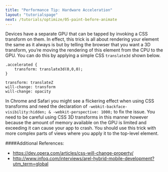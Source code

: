 ```yaml
---
title: "Performance Tip: Hardware Acceleration"
layout: "tutorialspage"
next: /tutorials/optimize/05-paint-before-animate
---
```


Devices have a separate GPU that can be tapped by invoking a CSS transform on them. 
In effect, this trick is all about rendering your element the same as it always is but by telling the browser that you want a 3D transform, you’re moving the rendering of this element from the CPU to the GPU. You can do this by applying a simple CSS `translate3d` shown below.

	.accelerated {
     	transform: translate3d(0,0,0);
	}
	
	transform: translateZ  
	will-change: transform
	will-change: opacity

In Chrome and Safari you might see a flickering effect when using CSS transforms and need the declaration of `-webkit-backface-visibility:hidden; & -webkit-perspective: 1000;` to fix the issue.
You need to be careful using CSS 3D transforms in this manner however because the amount of memory available on the GPU is limited and exceeding it can cause your app to crash. You should use this trick with more complex parts of views where you apply it to the top-level element. 

####Additional References: 
+ https://dev.opera.com/articles/css-will-change-property/
+ http://www.infoq.com/interviews/arel-hybrid-mobile-development?utm_term=global



